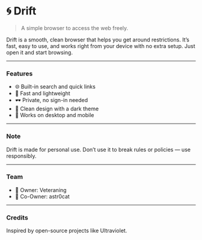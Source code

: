 # 🌀 Drift

> A simple browser to access the web freely.

Drift is a smooth, clean browser that helps you get around restrictions. It’s fast, easy to use, and works right from your device with no extra setup. Just open it and start browsing.

---

### Features

- 🌐 Built-in search and quick links  
- 💨 Fast and lightweight  
- 🕶️ Private, no sign-in needed  
- 🎨 Clean design with a dark theme  
- 📱 Works on desktop and mobile

---

### Note

Drift is made for personal use. Don’t use it to break rules or policies — use responsibly.

---

### Team

- 👑 Owner: Veteraning  
- 🔮 Co-Owner: astr0cat

---

### Credits

Inspired by open-source projects like Ultraviolet.
